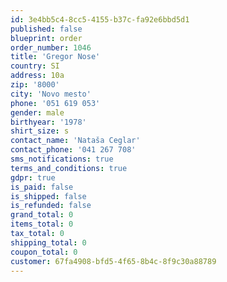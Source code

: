 ```yaml
---
id: 3e4bb5c4-8cc5-4155-b37c-fa92e6bbd5d1
published: false
blueprint: order
order_number: 1046
title: 'Gregor Nose'
country: SI
address: 10a
zip: '8000'
city: 'Novo mesto'
phone: '051 619 053'
gender: male
birthyear: '1978'
shirt_size: s
contact_name: 'Nataša Ceglar'
contact_phone: '041 267 708'
sms_notifications: true
terms_and_conditions: true
gdpr: true
is_paid: false
is_shipped: false
is_refunded: false
grand_total: 0
items_total: 0
tax_total: 0
shipping_total: 0
coupon_total: 0
customer: 67fa4908-bfd5-4f65-8b4c-8f9c30a88789
---
```

